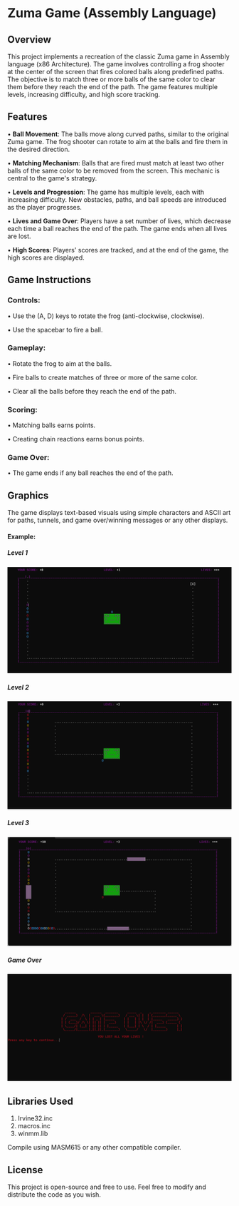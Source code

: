 # Zuma Game (Assembly Language)
## Overview
This project implements a recreation of the classic Zuma game in Assembly language (x86 Architecture). The game involves controlling a frog shooter at the center of the screen that fires colored balls along predefined paths. The objective is to match three or more balls of the same color to clear them before they reach the end of the path. The game features multiple levels, increasing difficulty, and high score tracking.
## Features
•	 **Ball Movement**:  The balls move along curved paths, similar to the original Zuma game. The frog shooter can rotate to aim at the balls and fire them in the desired direction.  

• 	**Matching Mechanism**:  Balls that are fired must match at least two other balls of the same color to be removed from the screen. This mechanic is central to the game's strategy.  

• 	**Levels and Progression**:  The game has multiple levels, each with increasing difficulty. New obstacles, paths, and ball speeds are introduced as the player progresses.  

•	 **Lives and Game Over**:  Players have a set number of lives, which decrease each time a ball reaches the end of the path. The game ends when all lives are lost.  

• 	**High Scores**:  Players' scores are tracked, and at the end of the game, the high scores are displayed.

## Game Instructions
### Controls:
•	Use the (A, D) keys to rotate the frog (anti-clockwise, clockwise).

•	Use the spacebar to fire a ball.
### Gameplay:
•	Rotate the frog to aim at the balls.

•	Fire balls to create matches of three or more of the same color.

•	Clear all the balls before they reach the end of the path.

### Scoring:
•	Matching balls earns points.

•	Creating chain reactions earns bonus points.

### Game Over:
•	The game ends if any ball reaches the end of the path.
## Graphics
The game displays text-based visuals using simple characters and ASCII art for paths, tunnels, and game over/winning messages or any other displays.
#### Example:
##### Level 1
![Level 3](Screenshots/level_1.png)
##### Level 2
![Level 3](Screenshots/level_2.png)
##### Level 3
![Level 3](Screenshots/level_3.png)
##### Game Over
![Game Over Screen](Screenshots/game_over.png)

## Libraries Used
1. Irvine32.inc
2. macros.inc
3. winmm.lib

Compile using MASM615 or any other compatible compiler.
## License
This project is open-source and free to use. Feel free to modify and distribute the code as you wish.

